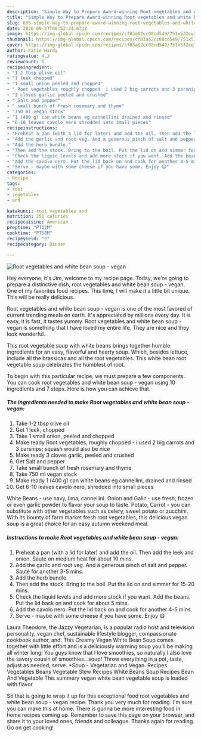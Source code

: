 ```yaml
---
description: "Simple Way to Prepare Award-winning Root vegetables and white bean soup - vegan"
title: "Simple Way to Prepare Award-winning Root vegetables and white bean soup - vegan"
slug: 695-simple-way-to-prepare-award-winning-root-vegetables-and-white-bean-soup-vegan
date: 2020-09-27T06:52:24.673Z
image: https://img-global.cpcdn.com/recipes/cf83a62cc08cd549/751x532cq70/root-vegetables-and-white-bean-soup-vegan-recipe-main-photo.jpg
thumbnail: https://img-global.cpcdn.com/recipes/cf83a62cc08cd549/751x532cq70/root-vegetables-and-white-bean-soup-vegan-recipe-main-photo.jpg
cover: https://img-global.cpcdn.com/recipes/cf83a62cc08cd549/751x532cq70/root-vegetables-and-white-bean-soup-vegan-recipe-main-photo.jpg
author: Katie Hardy
ratingvalue: 4.3
reviewcount: 6
recipeingredient:
- "1-2 tbsp olive oil"
- "1 leek chopped"
- "1 small onion peeled and chopped"
- " Root vegetables roughly chopped  i used 2 big carrots and 3 parsnips squash would also be nice"
- "3 cloves garlic peeled and crushed"
- " Salt and pepper"
- " small bunch of fresh rosemary and thyme"
- "750 ml vegan stock"
- "1 (400 g) can white beans eg cannellini drained and rinsed"
- "6-10 leaves cavolo nero shredded into small pieces"
recipeinstructions:
- "Preheat a pan (with a lid for later) and add the oil. Then add the leek and onion. Sauté on medium heat for about 10 mins."
- "Add the garlic and root veg. And a generous pinch of salt and pepper. Sauté for another 3-5 mins."
- "Add the herb bundle."
- "Then add the stock. Bring to the boil. Put the lid on and simmer for 15-20 mins."
- "Check the liquid levels and add more stock if you want. Add the beans. Put the lid back on and cook for about 5 mins."
- "Add the cavolo nero. Put the lid back on and cook for another 4-5 mins."
- "Serve - maybe with some cheese if you have some. Enjoy 😋"
categories:
- Recipe
tags:
- root
- vegetables
- and

katakunci: root vegetables and 
nutrition: 251 calories
recipecuisine: American
preptime: "PT12M"
cooktime: "PT58M"
recipeyield: "2"
recipecategory: Dinner

---
```



![Root vegetables and white bean soup - vegan](https://img-global.cpcdn.com/recipes/cf83a62cc08cd549/751x532cq70/root-vegetables-and-white-bean-soup-vegan-recipe-main-photo.jpg)

Hey everyone, it's Jim, welcome to my recipe page. Today, we're going to prepare a distinctive dish, root vegetables and white bean soup - vegan. One of my favorites food recipes. This time, I will make it a little bit unique. This will be really delicious.

Root vegetables and white bean soup - vegan is one of the most favored of current trending meals on earth. It's appreciated by millions every day. It is easy, it is fast, it tastes yummy. Root vegetables and white bean soup - vegan is something that I have loved my entire life. They are nice and they look wonderful.

This root vegetable soup with white beans brings together humble ingredients for an easy, flavorful and hearty soup. Which, besides lettuce, include all the brassicas and all the root vegetables. This white bean root vegetable soup celebrates the humblest of root.


To begin with this particular recipe, we must prepare a few components. You can cook root vegetables and white bean soup - vegan using 10 ingredients and 7 steps. Here is how you can achieve that.

<!--inarticleads1-->

##### The ingredients needed to make Root vegetables and white bean soup - vegan:

1. Take 1-2 tbsp olive oil
1. Get 1 leek, chopped
1. Take 1 small onion, peeled and chopped
1. Make ready  Root vegetables, roughly chopped - i used 2 big carrots and 3 parsnips; squash would also be nice
1. Make ready 3 cloves garlic, peeled and crushed
1. Get  Salt and pepper
1. Take  small bunch of fresh rosemary and thyme
1. Take 750 ml vegan stock
1. Make ready 1 (400 g) can white beans eg cannellini, drained and rinsed
1. Get 6-10 leaves cavolo nero, shredded into small pieces


White Beans - use navy, lima, cannellini. Onion and Galic - use fresh, frozen or even garlic powder to flavor your soup to taste. Potato, Carrot - you can substitute with other vegetables such as celery, sweet potato or zucchini. With its bounty of farm market fresh root vegetables, this delicious vegan soup is a great choice for an easy autumn weekend meal. 

<!--inarticleads2-->

##### Instructions to make Root vegetables and white bean soup - vegan:

1. Preheat a pan (with a lid for later) and add the oil. Then add the leek and onion. Sauté on medium heat for about 10 mins.
1. Add the garlic and root veg. And a generous pinch of salt and pepper. Sauté for another 3-5 mins.
1. Add the herb bundle.
1. Then add the stock. Bring to the boil. Put the lid on and simmer for 15-20 mins.
1. Check the liquid levels and add more stock if you want. Add the beans. Put the lid back on and cook for about 5 mins.
1. Add the cavolo nero. Put the lid back on and cook for another 4-5 mins.
1. Serve - maybe with some cheese if you have some. Enjoy 😋


Laura Theodore, the Jazzy Vegetarian, is a popular radio host and television personality, vegan chef, sustainable lifestyle blogger, compassionate cookbook author, and. This Creamy Vegan White Bean Soup comes together with little effort and is a deliciously warming soup you&#39;ll be making all winter long! You guys know that I love smoothies, so naturally I also love the savory cousin of smoothies…soup! Throw everything in a pot, taste, adjust as needed, serve. *Soup - Vegetarian and Vegan. Recipes Vegetables Beans Vegetable Stew Recipes White Beans Soup Recipes Bean And Vegetable This summery vegan white bean vegetable soup is loaded with flavor. 

So that is going to wrap it up for this exceptional food root vegetables and white bean soup - vegan recipe. Thank you very much for reading. I'm sure you can make this at home. There is gonna be more interesting food in home recipes coming up. Remember to save this page on your browser, and share it to your loved ones, friends and colleague. Thanks again for reading. Go on get cooking!
